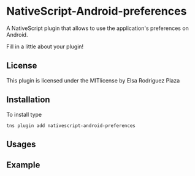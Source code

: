 # NativeScript-Android-preferences
A NativeScript plugin that allows to use the application's preferences on Android.

Fill in a little about your plugin!

## License
This plugin is licensed under the MITlicense by Elsa Rodriguez Plaza

## Installation
To install type

```
tns plugin add nativescript-android-preferences
```

## Usages

## Example

